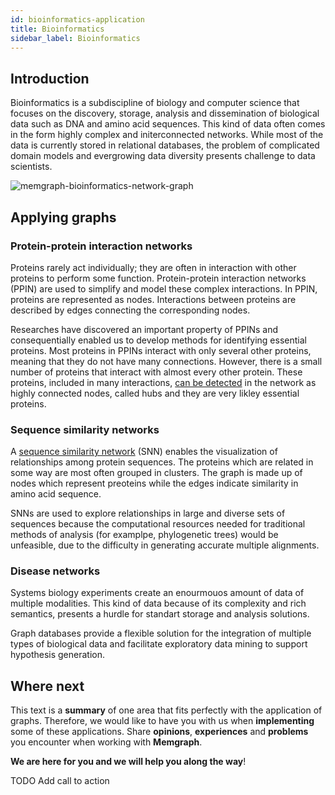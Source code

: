 ```yaml
---
id: bioinformatics-application
title: Bioinformatics
sidebar_label: Bioinformatics
---
```


## Introduction

Bioinformatics is a subdiscipline of biology and computer science that focuses
on the discovery, storage, analysis and dissemination of biological data such as
DNA and amino acid sequences. This kind of data often comes in the form highly
complex and initerconnected networks. While most of the data is currently stored
in relational databases, the problem of complicated domain models and
evergrowing data diversity presents challenge to data scientists.

<img src="https://assets.website-files.com/6141c89a3874c3702674a1c0/615afd82b0de325fcddc6141_60c8543ca1e14a7bf7c57a13_header-p-1080.jpeg" alt="memgraph-bioinformatics-network-graph"/>

## Applying graphs

### Protein-protein interaction networks

Proteins rarely act individually; they are often in interaction with other
proteins to perform some function. Protein-protein interaction networks (PPIN)
are used to simplify and model these complex interactions. In PPIN, proteins are
represented as nodes. Interactions between proteins are described by edges
connecting the corresponding nodes.

Researches have discovered an important property of PPINs and consequentially
enabled us to develop methods for identifying essential proteins. Most proteins
in PPINs interact with only several other proteins, meaning that they do not
have many connections. However, there is a small number of proteins that
interact with almost every other protein. These proteins, included in many
interactions, [can be
detected](https://www.ebi.ac.uk/training/online/courses/network-analysis-of-protein-interaction-data-an-introduction/building-and-analysing-ppins/topological-ppin-analysis/centrality-analysis/)
in the network as highly connected nodes, called hubs and they are very likley
essential proteins.

### Sequence similarity networks

A [sequence similarity
network](http://sfld.rbvi.ucsf.edu/archive/django/web/networks/index.html) (SNN)
enables the visualization of relationships among protein sequences. The proteins
which are related in some way are most often grouped in clusters. The graph is
made up of nodes which represent preoteins while the edges indicate similarity
in amino acid sequence.

SNNs are used to explore relationships in large and diverse sets of sequences
because the computational resources needed for traditional methods of analysis
(for examplpe, phylogenetic trees) would be unfeasible, due to the difficulty in
generating accurate multiple alignments.

### Disease networks

Systems biology experiments create an enourmouos amount of data of multiple
modalities. This kind of data because of its complexity and rich semantics,
presents a hurdle for standart storage and analysis solutions.

Graph databases provide a flexible solution for the integration of multiple
types of biological data and facilitate exploratory data mining to support
hypothesis generation.

## Where next

This text is a **summary** of one area that fits perfectly with the application
of graphs. Therefore, we would like to have you with us when **implementing**
some of these applications. Share **opinions**, **experiences** and **problems**
you encounter when working with **Memgraph**.

**We are here for you and we will help you along the way**!

TODO Add call to action
